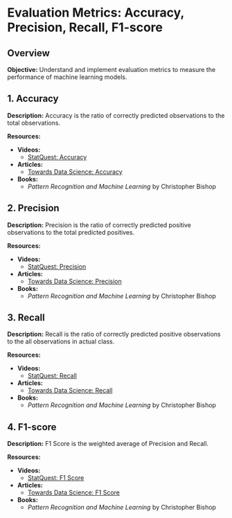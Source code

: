 # Evaluation Metrics: Accuracy, Precision, Recall, F1-score

## Overview
**Objective:** Understand and implement evaluation metrics to measure the performance of machine learning models.

## 1. Accuracy
**Description:** Accuracy is the ratio of correctly predicted observations to the total observations.

**Resources:**
- **Videos:**
  - [StatQuest: Accuracy](https://www.youtube.com/watch?v=FAr2GmG4D0A)
- **Articles:**
  - [Towards Data Science: Accuracy](https://towardsdatascience.com/accuracy-precision-recall-or-f1-331fb37c5cb9)
- **Books:**
  - *Pattern Recognition and Machine Learning* by Christopher Bishop

## 2. Precision
**Description:** Precision is the ratio of correctly predicted positive observations to the total predicted positives.

**Resources:**
- **Videos:**
  - [StatQuest: Precision](https://www.youtube.com/watch?v=FAr2GmG4D0A)
- **Articles:**
  - [Towards Data Science: Precision](https://towardsdatascience.com/accuracy-precision-recall-or-f1-331fb37c5cb9)
- **Books:**
  - *Pattern Recognition and Machine Learning* by Christopher Bishop

## 3. Recall
**Description:** Recall is the ratio of correctly predicted positive observations to the all observations in actual class.

**Resources:**
- **Videos:**
  - [StatQuest: Recall](https://www.youtube.com/watch?v=FAr2GmG4D0A)
- **Articles:**
  - [Towards Data Science: Recall](https://towardsdatascience.com/accuracy-precision-recall-or-f1-331fb37c5cb9)
- **Books:**
  - *Pattern Recognition and Machine Learning* by Christopher Bishop

## 4. F1-score
**Description:** F1 Score is the weighted average of Precision and Recall. 

**Resources:**
- **Videos:**
  - [StatQuest: F1 Score](https://www.youtube.com/watch?v=FAr2GmG4D0A)
- **Articles:**
  - [Towards Data Science: F1 Score](https://towardsdatascience.com/accuracy-precision-recall-or-f1-331fb37c5cb9)
- **Books:**
  - *Pattern Recognition and Machine Learning* by Christopher Bishop

